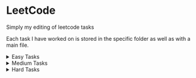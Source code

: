 # LeetCode

Simply my editing of leetcode tasks

Each task I have worked on is stored in the specific folder as well as with a main file.

<details><summary>Easy Tasks</summary>
<p>

| Task | Description                                       |
| ---- | :------------------------------------------------ |
| 0001 | [Two Sum](https://leetcode.com/problems/two-sum/) |
|      |                                                   |
|      |                                                   |
|      |                                                   |
|      |                                                   |
|      |                                                   |
|      |                                                   |

</p>
</details>

<details><summary>Medium Tasks</summary>
<p>

| Task | Description                                                                                                                     |
| ---- | :------------------------------------------------------------------------------------------------------------------------------ |
| 0002 | [Add Two Numbers](https://leetcode.com/problems/add-two-numbers/)                                                               |
| 0003 | [Longest Substring Without Repeating Characters](https://leetcode.com/problems/longest-substring-without-repeating-characters/) |
|      |                                                                                                                                 |
|      |                                                                                                                                 |
|      |                                                                                                                                 |
|      |                                                                                                                                 |
|      |                                                                                                                                 |

</p>
</details>

<details><summary>Hard Tasks</summary>
<p>

| Task | Description                                                                                           |
| ---- | :---------------------------------------------------------------------------------------------------- |
| 0004 | [Median of Two Sorted Arrays](https://leetcode.com/problems/median-of-two-sorted-arrays/submissions/) |
|      |                                                                                                       |
|      |                                                                                                       |
|      |                                                                                                       |
|      |                                                                                                       |
|      |                                                                                                       |
|      |                                                                                                       |

</p>
</details>
